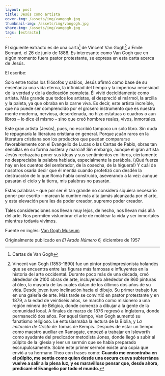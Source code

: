 ```yaml
---
layout: post
title: Jesús como artista
cover-img: /assets/img/vangogh.jpg
thumbnail-img: /assets/img/vangogh.jpg
share-img: /assets/img/vangogh.jpg
tags: [extracto]
---
```

El siguiente extracto es de una carta[^1] de Vincent Van Gogh[^2] a Emile Bernard, el 26 de junio de 1888. Es interesante como Van Gogh que en algún momento fuera pastor protestante, se expresa en esta carta acerca de Jesús. 

El escribe:

Solo entre todos los filósofos y sabios, Jesús afirmó como base de su enseñanza una vida eterna, la infinidad del tiempo y la imperiosa necesidad de la verdad y de la dedicación completa. Él vivió decididamente como artista. Más grande que todos los artistas, él despreció el mármol, la arcilla y la paleta, ya que obraba en la carne viva. Es decir, este artista increíble, que no puede ser comprendido por el grosero instrumento que es nuestra mente moderna, nerviosa, desordenada, no hizo estatuas o cuadros o aun libros – lo dice él mismo – sino que creó hombres reales, vivos, inmortales.

Este gran artista (Jesús), pues, no escribió tampoco un solo libro. Sin duda le repugnaría la literatura cristiana en general. Porque ¡cuán raros en la literatura cristiana son los productos que puedan compararse favorablemente con el Evangelio de Lucas o las Cartas de Pablo, obras tan sencillas en su forma austera y marcial! Sin embargo, aunque el gran artista Jesús rechazaba poner sus ideas y sus sentimientos en libros, ciertamente no despreciaba la palabra hablada, especialmente la parábola. (¡Qué fuerza hay en los cuentos del sembrador, de la cosecha, de la higuera!) Y cuál de nosotros osaría decir que él mentía cuando profetizó con desdén la destrucción de lo que Roma había construido, aseverando a la vez: aunque pasarán el cielo y la tierra, mis palabras no pasarán.

Estas palabras – que por ser él tan grande no consideró siquiera necesario poner por escrito – marcan la cumbre más alta jamás alcanzada por el arte, y esta elevación pura les da poder creador, supremo poder creador.

Tales consideraciones nos llevan muy lejos, de hecho, nos llevan más allá del arte. Nos permiten vislumbrar el arte de moldear la vida y ser inmortales mientras todavía vivimos.

Fuente en inglés: [Van Gogh Museum](http://vangoghletters.org/vg/letters/let632/letter.html)

Originalmente publicado en _El Arado Número 6,_ diciembre de 1957


[^1]: Cartas de Van Gogh

[^2]:  Vincent van Gogh (1853-1890) fue un pintor postimpresionista holandés que se encuentra entre las figuras más famosas e influyentes en la historia del arte occidental. Durante poco más de una década, creó alrededor de 2100 obras de arte, incluyendo alrededor de 860 pinturas al óleo, la mayoría de las cuales datan de los últimos dos años de su vida. Desde joven tuvo inclinación hacia el dibujo. Su primer trabajo fue en una galería de arte. Más tarde se convirtió en pastor protestante y en 1879, a la edad de veintiséis años, se marchó como misionero a una región minera de Bélgica, donde comenzó a dibujar a la gente de la comunidad local. A finales de marzo de 1876 regresó a Inglaterra, donde permaneció dos años. Por aquel tiempo, Van Gogh aumentó su fanatismo religioso. Le entusiasmaba la lectura de la Biblia, y _La imitación de Cristo_ de Tomás de Kempis. Después de estar un tiempo como maestro auxiliar en Ramsgate, empezó a trabajar en Isleworth como ayudante del predicador metodista Jones, donde llegó a subir al púlpito de la iglesia y leer un sermón que se había preparado escrupulosamente. Sobre este primer sermón existe una copia que envió a su hermano Theo con frases como: **Cuando me encontraba en el púlpito, me sentía como quien desde una oscura cueva subterránea vuelve a salir a la plena luz, y es maravilloso pensar que, desde ahora, predicaré el Evangelio por todo el mundo.**

